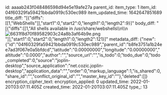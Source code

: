 id: aaaab243f048486598d94e5e19afe27a
parent_id: 
item_type: 1
item_id: 04f60329fa59421bbda0919c530ec989
item_updated_time: 1642647851689
title_diff: "[{\"diffs\":[[1,\"WebShells\"]],\"start1\":0,\"start2\":0,\"length1\":0,\"length2\":9}]"
body_diff: "[{\"diffs\":[[1,\"All shells available in /usr/share/webshells\\\n\\\n![6631f8d70f89582903c24a8b3af64b9e.png](:/8f557d58cce342c7b796f39e81780b40)\"]],\"start1\":0,\"start2\":0,\"length1\":0,\"length2\":121}]"
metadata_diff: {"new":{"id":"04f60329fa59421bbda0919c530ec989","parent_id":"b8fe3751a1b24ee7ad3f067e0a5bfdcd","latitude":"0.00000000","longitude":"0.00000000","altitude":"0.0000","author":"","source_url":"","is_todo":0,"todo_due":0,"todo_completed":0,"source":"joplin-desktop","source_application":"net.cozic.joplin-desktop","application_data":"","order":0,"markup_language":1,"is_shared":0,"share_id":"","conflict_original_id":"","master_key_id":""},"deleted":[]}
encryption_cipher_text: 
encryption_applied: 0
updated_time: 2022-01-20T03:07:11.405Z
created_time: 2022-01-20T03:07:11.405Z
type_: 13